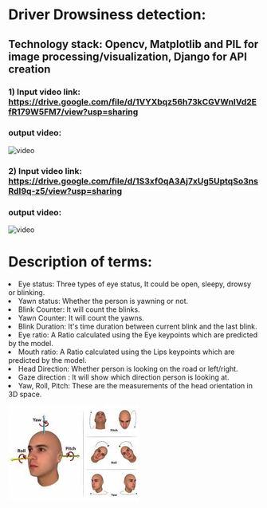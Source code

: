 # Driver Drowsiness detection:

## Technology stack: Opencv, Matplotlib and PIL for image processing/visualization, Django for API creation

### 1) Input video link: https://drive.google.com/file/d/1VYXbqz56h73kCGVWnIVd2EfR179W5FM7/view?usp=sharing
### output video:

![video](video_2.gif)

### 2) Input video link: https://drive.google.com/file/d/1S3xf0qA3Aj7xUg5UptqSo3nsRdI9q-z5/view?usp=sharing
### output video:

![video](video_1.gif)


# Description of terms:

<li> Eye status: Three types of eye status, It could be open, sleepy, drowsy or blinking.
<li> Yawn status: Whether the person is yawning or not.
<li> Blink Counter: It will count the blinks.
<li> Yawn Counter: It will count the yawns.
<li> Blink Duration: It's time duration between current blink and the last blink.
<li> Eye ratio: A Ratio calculated using the Eye keypoints which are predicted by the model.
<li> Mouth ratio: A Ratio calculated using the Lips keypoints which are predicted by the model.
<li> Head Direction: Whether person is looking on the road or left/right.
<li> Gaze direction : It will show which direction person is looking at.
<li> Yaw, Roll, Pitch: These are the measurements of the head orientation in 3D space. 
  
![image](yaw_roll_pitch.png)


